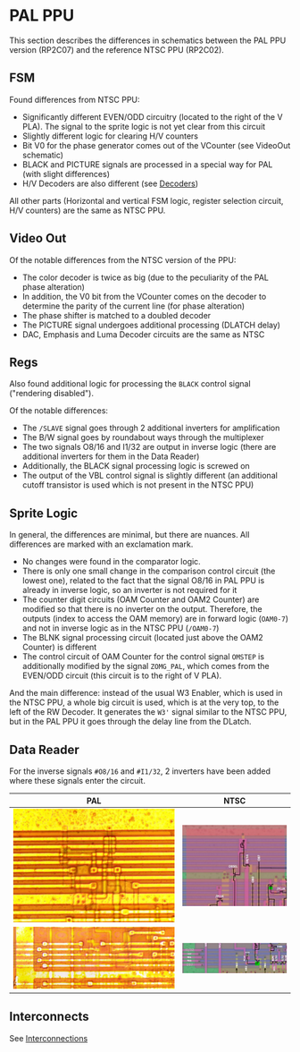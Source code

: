 # PAL PPU

This section describes the differences in schematics between the PAL PPU version (RP2C07) and the reference NTSC PPU (RP2C02).

## FSM

Found differences from NTSC PPU:

- Significantly different EVEN/ODD circuitry (located to the right of the V PLA). The signal to the sprite logic is not yet clear from this circuit
- Slightly different logic for clearing H/V counters
- Bit V0 for the phase generator comes out of the VCounter (see VideoOut schematic)
- BLACK and PICTURE signals are processed in a special way for PAL (with slight differences)
- H/V Decoders are also different (see [Decoders](hv_dec.md))

All other parts (Horizontal and vertical FSM logic, register selection circuit, H/V counters) are the same as NTSC PPU.

## Video Out

Of the notable differences from the NTSC version of the PPU:

- The color decoder is twice as big (due to the peculiarity of the PAL phase alteration)
- In addition, the V0 bit from the VCounter comes on the decoder to determine the parity of the current line (for phase alteration)
- The phase shifter is matched to a doubled decoder
- The PICTURE signal undergoes additional processing (DLATCH delay)
- DAC, Emphasis and Luma Decoder circuits are the same as NTSC

## Regs

Also found additional logic for processing the `BLACK` control signal ("rendering disabled").

Of the notable differences:

- The `/SLAVE` signal goes through 2 additional inverters for amplification
- The B/W signal goes by roundabout ways through the multiplexer
- The two signals O8/16 and I1/32 are output in inverse logic (there are additional inverters for them in the Data Reader)
- Additionally, the BLACK signal processing logic is screwed on
- The output of the VBL control signal is slightly different (an additional cutoff transistor is used which is not present in the NTSC PPU)

## Sprite Logic

In general, the differences are minimal, but there are nuances. All differences are marked with an exclamation mark.

- No changes were found in the comparator logic.
- There is only one small change in the comparison control circuit (the lowest one), related to the fact that the signal O8/16 in PAL PPU is already in inverse logic, so an inverter is not required for it
- The counter digit circuits (OAM Counter and OAM2 Counter) are modified so that there is no inverter on the output. Therefore, the outputs (index to access the OAM memory) are in forward logic (`OAM0-7`) and not in inverse logic as in the NTSC PPU (`/OAM0-7`)
- The BLNK signal processing circuit (located just above the OAM2 Counter) is different
- The control circuit of OAM Counter for the control signal `OMSTEP` is additionally modified by the signal `ZOMG_PAL`, which comes from the EVEN/ODD circuit (this circuit is to the right of V PLA).

And the main difference: instead of the usual W3 Enabler, which is used in the NTSC PPU, a whole big circuit is used, which is at the very top, to the left of the RW Decoder. It generates the `W3'` signal similar to the NTSC PPU, but in the PAL PPU it goes through the delay line from the DLatch.

## Data Reader

For the inverse signals `#O8/16` and `#I1/32`, 2 inverters have been added where these signals enter the circuit.

|PAL|NTSC|
|---|---|
|![o816_inv](/BreakingNESWiki/imgstore/ppu/pal/o816_inv.jpg)|![o816_orig](/BreakingNESWiki/imgstore/ppu/pal/o816_orig.jpg)|
|![ppu_locator_dataread](/BreakingNESWiki/imgstore/ppu/pal/i132_inv.jpg)|![ppu_locator_dataread](/BreakingNESWiki/imgstore/ppu/pal/i132_orig.jpg)|

## Interconnects

See [Interconnections](rails.md)

